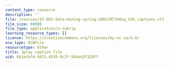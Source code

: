```yaml
---
content_type: resource
description: ''
file: /courses/15-062-data-mining-spring-2003/MlYhHsq_tOU_captions.vtt
file_size: 69808
file_type: application/x-subrip
learning_resource_types: []
license: https://creativecommons.org/licenses/by-nc-sa/4.0/
ocw_type: OCWFile
resourcetype: Other
title: 3play caption file
uid: 6b1ecbfd-9471-4539-8c2f-544a43f3297f
---
```

